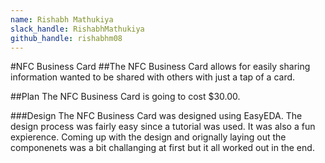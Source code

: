 ```yaml
---
name: Rishabh Mathukiya
slack_handle: RishabhMathukiya
github_handle: rishabhm08
---
```


#NFC Business Card
##The NFC Business Card allows for easily sharing information wanted to be shared with others with just a tap of a card.


##Plan
The NFC Business Card is going to cost $30.00. 

###Design
The NFC Business Card was designed using EasyEDA. The design process was fairly easy since a tutorial was used. It was also a fun expierence. 
Coming up with the design and orignally laying out the componenets was a bit challanging at first but it all worked out in the end.
